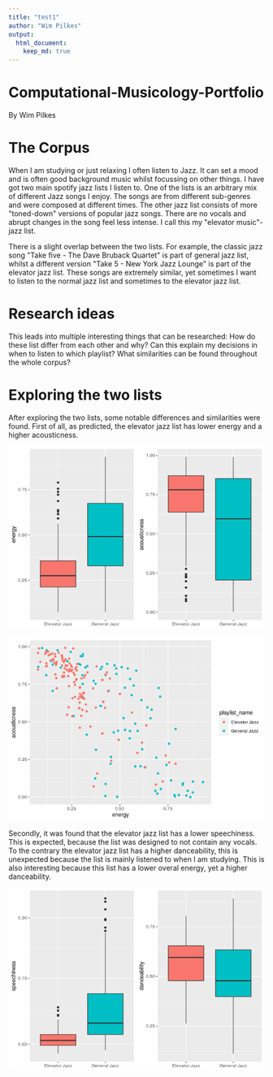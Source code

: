 ```yaml
---
title: "test1"
author: "Wim Pilkes"
output: 
  html_document: 
    keep_md: true 
---
```









# Computational-Musicology-Portfolio
By Wim Pilkes


# The Corpus
When I am studying or just relaxing I often listen to Jazz. It can set a mood and is often good background music whilst focussing on other things. I have got two main spotify jazz lists I listen to.
One of the lists is an arbitrary mix of different Jazz songs I enjoy. The songs are from different sub-genres and were composed at different times. 
The other jazz list consists of more "toned-down" versions of popular jazz songs. There are no vocals and abrupt changes in the song feel less intense. I call this my "elevator music"-jazz list.

There is a slight overlap between the two lists. For example, the classic jazz song "Take five - The Dave Bruback Quartet" is part of general jazz list, whilst a different version "Take 5 - New York Jazz Lounge" is part of the elevator jazz list. These songs are extremely similar, yet sometimes I want to listen to the normal jazz list and sometimes to the elevator jazz list.

# Research ideas
This leads into multiple interesting things that can be researched:
How do these list differ from each other and why? Can this explain my decisions in when to listen to which playlist? What similarities can be found throughout the whole corpus?




# Exploring the two lists

After exploring the two lists, some notable differences and similarities were found. First of all, as predicted, the elevator jazz list has lower energy and a higher acousticness.

![](index_files/figure-html/unnamed-chunk-3-1.png)<!-- -->

![](index_files/figure-html/unnamed-chunk-4-1.png)<!-- -->



Secondly, it was found that the elevator jazz list has a lower speechiness. This is expected, because the list was designed to not contain any vocals. To the contrary the elevator jazz list has a higher danceability, this is unexpected because the list is mainly listened to when I am studying. This is also interesting because this list has a lower overal energy, yet a higher danceability. 

![](index_files/figure-html/unnamed-chunk-5-1.png)<!-- -->



